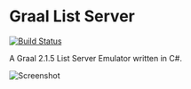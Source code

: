 # Graal List Server
[![Build Status](https://travis-ci.com/Guthius/graal-listserver.svg?branch=master)](https://travis-ci.com/Guthius/graal-listserver)

A Graal 2.1.5 List Server Emulator written in C#.

![Screenshot](https://user-images.githubusercontent.com/7593/59620593-e4d57780-9135-11e9-8571-52dd798de1c8.png)
